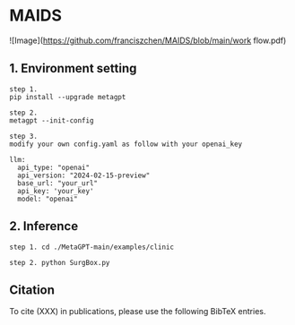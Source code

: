 # MAIDS
![Image](https://github.com/franciszchen/MAIDS/blob/main/work flow.pdf)

## 1. Environment setting
```
step 1.
pip install --upgrade metagpt

step 2.
metagpt --init-config

step 3. 
modify your own config.yaml as follow with your openai_key

llm:
  api_type: "openai"
  api_version: "2024-02-15-preview"
  base_url: "your_url"
  api_key: 'your_key'
  model: "openai"
```

## 2. Inference
```
step 1. cd ./MetaGPT-main/examples/clinic

step 2. python SurgBox.py
```

## Citation

To cite (XXX) in publications, please use the following BibTeX entries.

```bibtex

```

